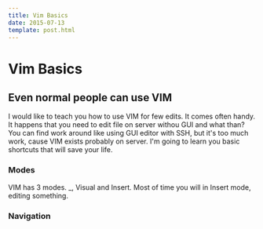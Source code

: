 ```yaml
---
title: Vim Basics
date: 2015-07-13
template: post.html
---
```


# Vim Basics

## Even normal people can use VIM

I would like to teach you how to use VIM for few edits. It comes often handy. It happens that you need to edit file on server withou GUI and what than? You can find work around like using GUI editor with SSH, but it's too much work, cause VIM exists probably on server. I'm going to learn you basic shortcuts that will save your life.

### Modes

VIM has 3 modes. _, Visual and Insert. Most of time you will in Insert mode, editing something. 

### Navigation


